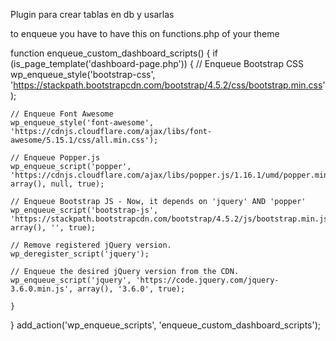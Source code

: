 Plugin para crear tablas en db y usarlas

to enqueue you have to have this on functions.php of your theme

function enqueue_custom_dashboard_scripts() {
    if (is_page_template('dashboard-page.php')) {
    // Enqueue Bootstrap CSS
    wp_enqueue_style('bootstrap-css', 'https://stackpath.bootstrapcdn.com/bootstrap/4.5.2/css/bootstrap.min.css');
    
    // Enqueue Font Awesome
    wp_enqueue_style('font-awesome', 'https://cdnjs.cloudflare.com/ajax/libs/font-awesome/5.15.1/css/all.min.css');
    
    // Enqueue Popper.js
    wp_enqueue_script('popper', 'https://cdnjs.cloudflare.com/ajax/libs/popper.js/1.16.1/umd/popper.min.js', array(), null, true); 

    // Enqueue Bootstrap JS - Now, it depends on 'jquery' AND 'popper'
    wp_enqueue_script('bootstrap-js', 'https://stackpath.bootstrapcdn.com/bootstrap/4.5.2/js/bootstrap.min.js', array(), '', true);

	// Remove registered jQuery version.
	wp_deregister_script('jquery');

	// Enqueue the desired jQuery version from the CDN.
	wp_enqueue_script('jquery', 'https://code.jquery.com/jquery-3.6.0.min.js', array(), '3.6.0', true);
	
    }
}
add_action('wp_enqueue_scripts', 'enqueue_custom_dashboard_scripts');